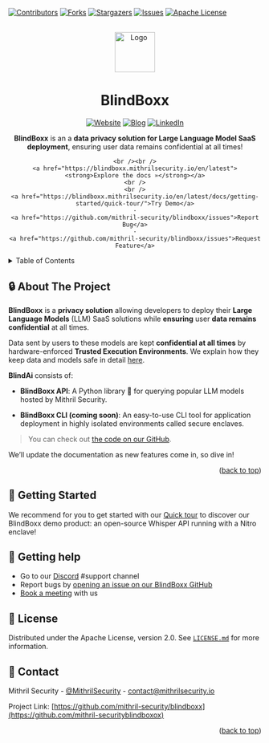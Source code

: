 <a name="readme-top"></a>

[![Contributors][contributors-shield]][contributors-url]
[![Forks][forks-shield]][forks-url]
[![Stargazers][stars-shield]][stars-url]
[![Issues][issues-shield]][issues-url]
[![Apache License][license-shield]][license-url]


<!-- PROJECT LOGO -->
<br />
<div align="center">
  <a href="https://github.com/mithril-security/blindboxx">
    <img src="https://github.com/mithril-security/blindboxx/raw/main/docs/assets/logo.png" alt="Logo" width="80" height="80">
  </a>

<h1 align="center">BlindBoxx</h1>

[![Website][website-shield]][website-url]
[![Blog][blog-shield]][blog-url]
[![LinkedIn][linkedin-shield]][linkedin-url]

  <p align="center">
    <b>BlindBoxx</b> is an a <b>data privacy solution for Large Language Model SaaS deployment</b>, ensuring user data remains confidential at all times!

	<br /><br />
    <a href="https://blindboxx.mithrilsecurity.io/en/latest"><strong>Explore the docs »</strong></a>
    <br />
    <br />
    <a href="https://blindboxx.mithrilsecurity.io/en/latest/docs/getting-started/quick-tour/">Try Demo</a>
    ·
    <a href="https://github.com/mithril-security/blindboxx/issues">Report Bug</a>
    ·
    <a href="https://github.com/mithril-security/blindboxx/issues">Request Feature</a>
  </p>
</div>



<!-- TABLE OF CONTENTS -->
<details>
  <summary>Table of Contents</summary>
  <ol>
    <li>
      <a href="#-about-the-project">About The Project</a>
      <ul>
        <li><a href="#built-with">Built With</a></li>
      </ul>
    </li>
    <li>
      <a href="#-getting-started">Getting Started</a>
      <ul>
        <li><a href="#blindboxx-api">BlindBoxx API</a></li>
        <li><a href="#blindboxx-core">BlindBoxx Core</a></li>
      </ul>
    </li>
    <li><a href="#-usage">Usage</a></li>
    <li><a href="#-getting-help">Getting Help</a></li>
    <li><a href="#-license">License</a></li>
    <li><a href="#-contact">Contact</a></li>
  </ol>
</details>

<!-- ABOUT THE PROJECT -->
## 🔒 About The Project

**BlindBoxx** is a **privacy solution** allowing developers to deploy their **Large Language Models** (LLM) SaaS solutions while **ensuring** user **data remains confidential** at all times.

Data sent by users to these models are kept **confidential at all times** by hardware-enforced **Trusted Execution Environments**. We explain how they keep data and models safe in detail [here](docs/getting-started/confidential_computing.md).

**BlindAi** consists of:

- **BlindBoxx API**: A Python library 🐍 for querying popular LLM models hosted by Mithril Security.

- **BlindBoxx CLI (coming soon)**: An easy-to-use CLI tool for application deployment in highly isolated environments called secure enclaves.

> You can check out [the code on our GitHub](https://github.com/mithril-security/blindboxx/). 

We’ll update the documentation as new features come in, so dive in!

<p align="right">(<a href="#readme-top">back to top</a>)</p>

<!-- GETTING STARTED -->
## 🚀 Getting Started

We recommend for you to get started with our [Quick tour](https://blindboxx.mithrilsecurity.io/en/latest/docs/getting-started/quick-tour/) to discover our BlindBoxx demo product: an open-source Whisper API running with a Nitro enclave!

<!-- GETTING HELP -->
## 🙋 Getting help

* Go to our [Discord](https://discord.com/invite/TxEHagpWd4) #support channel
* Report bugs by [opening an issue on our BlindBoxx GitHub](https://github.com/mithril-security/blindboxx/issues)
* [Book a meeting](https://calendly.com/contact-mithril-security/15mins?month=2023-03) with us


<!-- LICENSE -->
## 📜 License

Distributed under the Apache License, version 2.0. See [`LICENSE.md`](https://www.apache.org/licenses/LICENSE-2.0) for more information.


<!-- CONTACT -->
## 📇 Contact

Mithril Security - [@MithrilSecurity](https://twitter.com/MithrilSecurity) - contact@mithrilsecurity.io

Project Link: [https://github.com/mithril-security/blindboxx](https://github.com/mithril-securityblindboxox)

<p align="right">(<a href="#readme-top">back to top</a>)</p>

<!-- MARKDOWN LINKS & IMAGES -->
<!-- https://github.com/alexandresanlim/Badges4-README.md-Profile#-blog- -->
[contributors-shield]: https://img.shields.io/github/contributors/mithril-security/blindboxx.svg?style=for-the-badge
[contributors-url]: https://github.com/mithril-security/blindboxx/graphs/contributors
[forks-shield]: https://img.shields.io/github/forks/mithril-security/blindboxx.svg?style=for-the-badge
[forks-url]: https://github.com/mithril-security/blindboxx/network/members
[stars-shield]: https://img.shields.io/github/stars/mithril-security/blindboxx.svg?style=for-the-badge
[stars-url]: https://github.com/mithril-security/blindboxx/stargazers
[issues-shield]: https://img.shields.io/github/issues/mithril-security/blindboxx.svg?style=for-the-badge
[issues-url]: https://github.com/mithril-security/blindboxx/issues
[license-shield]: https://img.shields.io/github/license/mithril-security/blindboxx.svg?style=for-the-badge
[license-url]: https://github.com/mithril-security/blindboxx/blob/master/LICENSE.txt
[linkedin-shield]: https://img.shields.io/badge/-Jobs-black.svg?style=for-the-badge&logo=linkedin&colorB=555
[linkedin-url]: https://www.linkedin.com/company/mithril-security-company/
[website-url]: https://www.mithrilsecurity.io
[website-shield]: https://img.shields.io/badge/website-000000?style=for-the-badge&colorB=555
[blog-url]: https://blog.mithrilsecurity.io/
[blog-shield]: https://img.shields.io/badge/Blog-000?style=for-the-badge&logo=ghost&logoColor=yellow&colorB=555
[product-screenshot]: images/screenshot.png
[Python]: https://img.shields.io/badge/Python-FFD43B?style=for-the-badge&logo=python&logoColor=blue
[Python-url]: https://www.python.org/
[Rust]: https://img.shields.io/badge/rust-FFD43B?style=for-the-badge&logo=rust&logoColor=black
[Rust-url]: https://www.rust-lang.org/fr
[Intel-SGX]: https://img.shields.io/badge/SGX-FFD43B?style=for-the-badge&logo=intel&logoColor=black
[Intel-sgx-url]: https://www.intel.fr/content/www/fr/fr/architecture-and-technology/software-guard-extensions.html
[Tract]: https://img.shields.io/badge/Tract-FFD43B?style=for-the-badge
[tract-url]: https://github.com/mithril-security/tract/tree/6e4620659837eebeaba40ab3eeda67d33a99c7cf

<!-- Done using https://github.com/othneildrew/Best-README-Template -->
